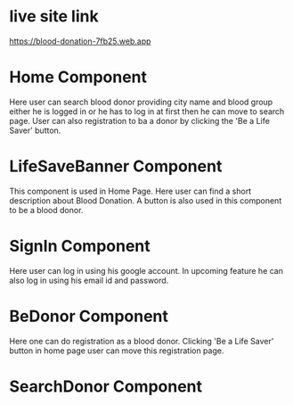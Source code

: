 # live site link
https://blood-donation-7fb25.web.app

# Home Component
Here user can search blood donor providing city name and blood group either he is logged in or he has to log in at first then he can move to search page.
User can also registration to ba a donor by clicking the 'Be a Life Saver' button.

# LifeSaveBanner Component
This component is used in Home Page. Here user can find a short description about Blood Donation. A button is also used in this component to be a blood donor.

# SignIn Component
Here user can log in using his google account. In upcoming feature he can also log in using his email id and password.

# BeDonor Component
Here one can do registration as a blood donor. Clicking 'Be a Life Saver' button in home page user can move this registration page.

# SearchDonor Component